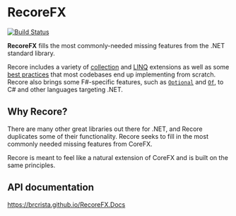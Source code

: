 # RecoreFX

[![Build Status](https://dev.azure.com/briancristante/RecoreFX/_apis/build/status/RecoreFX?branchName=master)](https://dev.azure.com/briancristante/RecoreFX/_build/latest?definitionId=8&branchName=master)

**RecoreFX** fills the most commonly-needed missing features from the .NET standard library.

Recore includes a variety of [collection](src/Recore.Collections.Generic) and [LINQ](src/Recore.Linq) extensions as well as some [best practices](src/Recore.Security.Cryptography/SecureCompare.cs) that most codebases end up implementing from scratch.
Recore also brings some F#-specific features, such as [`Optional`](src/Recore/Optional.cs) and [`Of`](src/Recore/Of.cs), to C# and other languages targeting .NET.

## Why Recore?
There are many other great libraries out there for .NET, and Recore duplicates some of their functionality.
Recore seeks to fill in the most commonly needed missing features from CoreFX.

Recore is meant to feel like a natural extension of CoreFX and is built on the same principles.

## API documentation
<https://brcrista.github.io/RecoreFX.Docs>